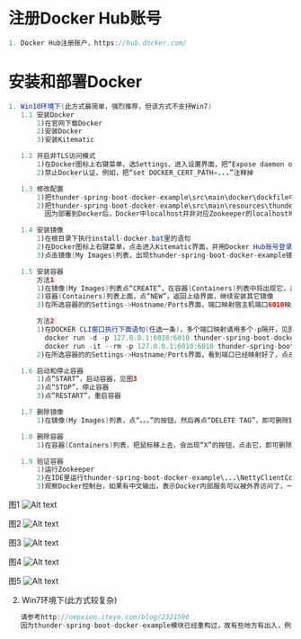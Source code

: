 # 注册Docker Hub账号
```java
1. Docker Hub注册账户，https://hub.docker.com/
```

# 安装和部署Docker
```java
1. Win10环境下(此方式最简单，强烈推荐，但该方式不支持Win7)
   1.1 安装Docker
       1)在官网下载Docker
       2)安装Docker
       3)安装Kitematic

   1.2 开启非TLS访问模式
       1)在Docker图标上右键菜单，选Settings，进入设置界面，把“Expose daemon on tcp//localhost:2375 without TLS”打勾，见图1
       2)禁止Docker认证，例如，把“set DOCKER_CERT_PATH=...”注释掉

   1.3 修改配置
       1)把thunder-spring-boot-docker-example\src\main\docker\dockfile中-DThunderHost=XXX，修改为你机器上Docker宿主机的IP，默认为10.0.75.1
       2)把thunder-spring-boot-docker-example\src\main\resources\thunder-ext.properties中Zookeeper地址改成对应你本地的真实IP
         因为部署到Docker后，Docker中localhost并非对应Zookeeper的localhost地址

   1.4 安装镜像
       1)在根目录下执行install-docker.bat里的语句
       2)在Docker图标上右键菜单，点击进入Kitematic界面，并用Docker Hub账号登录登录(账户名在登录的时候必须是全部小写)
       3)点击镜像(My Images)列表，出现thunder-spring-boot-docker-example镜像，则表示镜像安装成功。如果看不到，则可再次点击镜像(My Images)列表即可刷新最新镜像列表，见图2

   1.5 安装容器
       方法1
       1)在镜像(My Images)列表点“CREATE”，在容器(Containers)列表中将出现它，并且将自动启动，见图3
       2)容器(Containers)列表上面，点“NEW”，返回上级界面，继续安装其它镜像
       3)在所选容器的的Settings->Hostname/Ports界面，端口映射宿主机端口6010映射到容器端口6010(即Thunder的启动端口)，并点击SAVE(很重要)并重启容器，见图4

       方法2
       1)在DOCKER CLI窗口执行下面语句(任选一条)，多个端口映射请用多个-p隔开，见图5
         docker run -d -p 127.0.0.1:6010:6010 thunder-spring-boot-docker-example
         docker run -it --rm -p 127.0.0.1:6010:6010 thunder-spring-boot-docker-example
       2)在所选容器的的Settings->Hostname/Ports界面，看到端口已经映射好了，点击SAVE(很重要)并重启容器

   1.6 启动和停止容器
       1)点“START”，启动容器，见图3
       2)点“STOP”，停止容器
       3)点“RESTART”，重启容器

   1.7 删除镜像
       1)在镜像(My Images)列表，点“。。。”的按钮，然后再点“DELETE TAG”，即可删除镜像，见图2

   1.8 删除容器
       1)在容器(Containers)列表，把鼠标移上去，会出现“X”的按钮，点击它，即可删除容器，见图3

   1.9 验证容器
       1)运行Zookeeper
       2)在IDE里运行thunder-spring-boot-docker-example\...\NettyClientCommandLineApplication.java
       3)观察Docker控制台，如果有中文输出，表示Docker内部服务可以被外界访问了，一切成功！
```
图1
![Alt text](https://github.com/Nepxion/Thunder/blob/master/thunder-spring-boot-docker-example/Docker1.jpg)

图2
![Alt text](https://github.com/Nepxion/Thunder/blob/master/thunder-spring-boot-docker-example/Docker2.jpg)

图3
![Alt text](https://github.com/Nepxion/Thunder/blob/master/thunder-spring-boot-docker-example/Docker3.jpg)

图4
![Alt text](https://github.com/Nepxion/Thunder/blob/master/thunder-spring-boot-docker-example/Docker4.jpg)

图5
![Alt text](https://github.com/Nepxion/Thunder/blob/master/thunder-spring-boot-docker-example/Docker5.jpg)

2. Win7环境下(此方式较复杂)
```java
   请参考http://nepxion.iteye.com/blog/2321596
   因为thunder-spring-boot-docker-example模块已经重构过，故有些地方有出入，例如类名等，相信你能看得懂
```